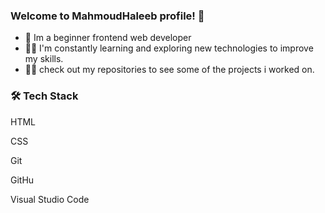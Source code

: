 <h3>Welcome to MahmoudHaleeb profile! 👏</h3>

<uL> 
<li>🏢 Im a beginner frontend web developer</li>
<li>👨‍💻 I'm constantly learning and exploring new technologies to improve my skills.</li>
<li>👨‍💻 check out my repositories to see some of the projects i worked on.</li>
</uL>

<h3>🛠  Tech Stack</h3>
<p color="white">HTML</p>  <p>CSS</p>  <p>Git</p>  <p>GitHu</p>  <p>Visual Studio Code</p>


